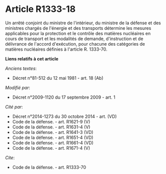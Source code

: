 # Article R1333-18

Un arrêté conjoint du ministre de l'intérieur, du ministre de la défense et des ministres chargés de l'énergie et des
transports détermine les mesures applicables pour la protection et le contrôle des matières nucléaires en cours de transport
et les modalités de demande, d'instruction et de délivrance de l'accord d'exécution, pour chacune des catégories de matières
nucléaires définies à l'article R. 1333-70.

**Liens relatifs à cet article**

_Anciens textes_:

  - Décret n°81-512 du 12 mai 1981 - art. 18 (Ab)

_Modifié par_:

  - Décret n°2009-1120 du 17 septembre 2009 - art. 1

_Cité par_:

  - Décret n°2014-1273 du 30 octobre 2014 - art. (VD)
  - Code de la défense. - art. R1621-9 (V)
  - Code de la défense. - art. R1631-4 (V)
  - Code de la défense. - art. R1641-3 (VD)
  - Code de la défense. - art. R1651-4 (VD)
  - Code de la défense. - art. R1661-4 (VD)
  - Code de la défense. - art. R1671-4 (V)

_Cite_:

  - Code de la défense. - art. R1333-70
